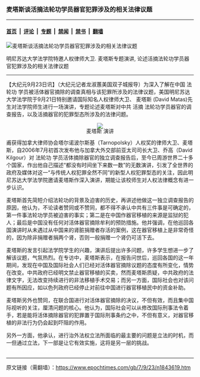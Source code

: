 ### 麦塔斯谈活摘法轮功学员器官犯罪涉及的相关法律议题

---

#### [首页](../../../..?n1843619) &nbsp;|&nbsp; [评论](../../../../../epoch-comment?n1843619) &nbsp;|&nbsp; [专题](../../../../../epoch-special?n1843619) &nbsp;|&nbsp; [禁闻](../../../../../epoch-news?n1843619) &nbsp;|&nbsp; [禁书](../../../../../books?n1843619) &nbsp;|&nbsp; [翻墙](https://github.com/gfw-breaker/nogfw/blob/master/README.md?n1843619)


<div><img alt="麦塔斯谈活摘法轮功学员器官犯罪涉及的相关法律议题" class="attachment-djy_600_400 size-djy_600_400 wp-post-image" src="https://i.epochtimes.com/assets/uploads/2007/09/709222055521114-600x400.jpg"/>
<div class="caption">
 <p>
  明尼苏达大学法学院特邀人权律师大卫. 麦塔斯专题演讲, 论述活摘法轮功学员器官犯罪涉及的相关法律议题
 </p>
</div></div><hr/><div class="post_content" id="artbody" itemprop="articleBody">
 <!-- article content begin -->
 <p>
  【大纪元9月23日讯】（大纪元记者龙淑蕙美国双子城报导）为深入了解在中国
  <ok href="https://www.epochtimes.com/gb/tag/%E6%B3%95%E8%BD%AE%E5%8A%9F.html">
   法轮功
  </ok>
  学员被活体器官摘除的调查真相与该犯罪所涉及的法律议题，美国明尼苏达大学法学院于9月21日特别邀请国际知名人权律师大卫、
  <ok href="https://www.epochtimes.com/gb/tag/%E9%BA%A6%E5%A1%94%E6%96%AF.html">
   麦塔斯
  </ok>
  (David Matas)先生对法学院师生进行一场演讲，专题论述麦塔斯对中共
  <ok href="https://www.epochtimes.com/gb/tag/%E6%B4%BB%E6%91%98.html">
   活摘
  </ok>
  法轮功学员器官的调查报告，以及活摘器官的犯罪型态所涉及的法律问题。
 </p>
 <p>
  <div style="line-height:90%;text-align:center">
   <ok href="/i6/709222058301114.jpg">
    <img src="/i6/709222058301114--ss.jpg"/>
   </ok>
   <br/>
   <span class="bn12">
    <ok href="https://www.epochtimes.com/gb/tag/%E9%BA%A6%E5%A1%94%E6%96%AF.html">
     麦塔斯
    </ok>
    演讲
   </span>
  </div>
  <p>
   甫获得加拿大律师协会塔尔诺波尔斯基（Tarnopolsky）人权奖的律师大卫、麦塔斯，自2006年7月初首次发布他与加拿大外交部前亚太司司长大卫、乔高（David Kilgour）对
   <ok href="https://www.epochtimes.com/gb/tag/%E6%B3%95%E8%BD%AE%E5%8A%9F.html">
    法轮功
   </ok>
   学员活体摘除器官的独立调查报告后，至今已周游世界二十多个国家，作出他自己描述“都没有时间坐下来数一数”的无数演讲，引发了全世界的政府及媒体对这一“与传统人权犯罪全然不同”的新型人权犯罪型态的关注，因此明尼苏达大学法学院邀请麦塔斯作深入演讲，期能让该校师生对人权法律概念有进一步认识。
  </p>
  <p>
   麦塔斯首先简短介绍法轮功的背景及迫害的历史，再讲述他做这一独立调查报告的原因，他认为，不论读者赞同或不赞同，都不得不承认中共有三件事是可确定的，第一件事法轮功学员被迫害的事实；第二是在中国作器官移植的来源是监狱的犯人；最后是中国没有任何对活体器官摘除牟利的预防措施。他并强调，在他巡回各国演讲时从未遇过从中国来的肾脏捐赠者存活的案例，这在器官移植上是非常奇怪的，因为除非捐赠者捐两个肾，否则一般捐赠一个肾仍可活下去。
  </p>
  <p>
   麦塔斯的发言引起法学院学生的兴趣，演讲后提出许多问题，许多学生想进一步了解该议题，气氛热烈。在专访中，麦塔斯表示，在报告问世后，巡回各国的这一年期间，发现在中国及国际社会人们已经对活体器官摘除议题的态度有所变化，情势在改变。中共政府已经明文禁止器官移植的买卖，然而麦塔斯质疑，中共政府的法律文字，无法改变持续进行的非法移植手术交易；而另一方面，国际社会也对该问题有所因应，如以色列政府已经停止对前往中国进行器官移植民中的资金补助。
  </p>
  <p>
   麦塔斯另外也赞同，在联合国进行对活体器官摘除的决议，不但有效，而且集中国际视听的关注，厘清问题的核心。他认为，国际社会可以从修改国际刑事法令着手，若是能将活体摘除器官的犯罪置于国际刑事条约之中，不但有意义，对器官移植的非法行为仍会起到吓阻的作用。
  </p>
  <p>
   另外一方面，他承认，进行治外法权立法所面临的最主要的问题是立法的时机，而一但通过立法，下一部是让它有效实施，这将是另一层的挑战。
   <br/>
   <font color="#ffffff">
    (http://www.dajiyuan.com)
   </font>
  </p>
  <!-- article content end -->
  <div id="below_article_ad">
  </div>
 </p>
</div>


---

原文链接（需翻墙）：https://www.epochtimes.com/gb/7/9/23/n1843619.htm
